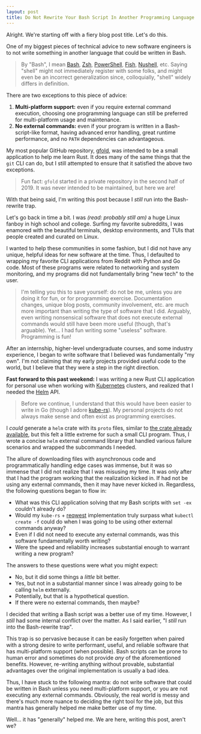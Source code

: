 ```yaml
---
layout: post
title: Do Not Rewrite Your Bash Script In Another Programming Language
---
```


Alright.
We're starting off with a fiery blog post title.
Let's do this.

One of my biggest pieces of technical advice to new software engineers is to not write something in another language that could be written in Bash.

> By "Bash", I mean [Bash](https://www.gnu.org/software/bash/), [Zsh](https://www.zsh.org/), [PowerShell](https://docs.microsoft.com/en-us/powershell/), [Fish](https://fishshell.com/), [Nushell](https://www.nushell.sh/),  etc.
> Saying "shell" might not immediately register with some folks, and might even be an incorrect generalization since, colloquially, "shell" widely differs in definition.

There are two exceptions to this piece of advice:

1. **Multi-platform support:** even if you require external command execution, choosing one programming language can still be preferred for multi-platform usage and maintenance.
2. **No external commands:** even if your program is written in a Bash-script-like format, having advanced error handling, great runtime performance, and no `PATH` dependencies can advantageous.

My most popular GitHub repository, [gfold](https://github.com/nickgerace/gfold), was intended to be a small application to help me learn Rust.
It does many of the same things that the `git` CLI can do, but I still attempted to ensure that it satisfied the above two exceptions.

> Fun fact: `gfold` started in a private repository in the second half of 2019.
> It was never intended to be maintained, but here we are!

With that being said, I'm writing this post because I *still* run into the Bash-rewrite trap.

Let's go back in time a bit.
I was *(read: probably still am)* a huge Linux fanboy in high school and college.
Surfing my favorite subreddits, I was enamored with the beautiful terminals, desktop environments, and TUIs that people created and curated on Linux.

I wanted to help these communities in some fashion, but I did not have any unique, helpful ideas for new software at the time.
Thus, I defaulted to wrapping my favorite CLI applications from Reddit with Python and Go code.
Most of these programs were related to networking and system monitoring, and my programs did not fundamentally bring "new tech" to the user.

> I'm telling you this to save yourself: do not be me, unless you are doing it for fun, or for programming exercise.
> Documentation changes, unique blog posts, community involvement, etc. are much more important than writing the type of software that I did.
> Arguably, even writing nonsensical software that does not execute external commands would still have been more useful (though, that's arguable).
> Yet... I had fun writing some "useless" software.
> Programming is fun!

After an internship, higher-level undergraduate courses, and some industry experience, I began to write software that I believed was fundamentally "my own".
I'm not claiming that my early projects provided useful code to the world, but I believe that they were a step in the right direction.

**Fast forward to this past weekend:** I was writing a new Rust CLI application for personal use when working with [Kubernetes](https://kubernetes.io/) clusters, and realized that I needed the [Helm](https://helm.sh/) API.

> Before we continue, I understand that this would have been easier to write in Go (though I adore [kube-rs](https://github.com/clux/kube-rs)).
> My personal projects do not always make sense and often exist as programming exercises.

I *could* generate a `helm` crate with its `proto` files, similar to [the crate already available](https://crates.io/crates/helm-api), but this felt a little extreme for such a small CLI program.
Thus, I wrote a concise `helm` external command library that handled various failure scenarios and wrapped the subcommands I needed.

The allure of downloading files with asynchronous code and programmatically handling edge cases was immense, but it was so immense that I did not realize that I was misusing my time.
It was only after that I had the program working that the realization kicked in.
If had not be using any external commands, then it may have never kicked in.
Regardless, the following questions began to flow in:

- What was this CLI application solving that my Bash scripts with `set -ex` couldn't already do?
- Would my `kube-rs` + [reqwest](https://github.com/seanmonstar/reqwest) implementation truly surpass what `kubectl create -f` could do when I was going to be using other external commands anyway?
- Even if I did not need to execute any external commands, was this software fundamentally worth writing?
- Were the speed and reliability increases substantial enough to warrant writing a new program?

The answers to these questions were what you might expect:

- No, but it did some things a *little* bit better.
- Yes, but not in a substantial manner since I was already going to be calling `helm` externally.
- Potentially, but that is a hypothetical question.
- If there were no external commands, then maybe?

I decided that writing a Bash script was a better use of my time.
However, I *still* had some internal conflict over the matter.
As I said earlier, "I *still* run into the Bash-rewrite trap".

This trap is so pervasive because it can be easily forgetten when paired with a strong desire to write performant, useful, and reliable software that has multi-platform support (when possible).
Bash scripts can be prone to human error and sometimes do not provide *any* of the aforementioned benefits.
However, re-writing anything without provable, substantial advantages over the original implementation is usually a bad idea.

Thus, I have stuck to the following mantra: do not write software that could be written in Bash unless you need multi-platform support, or you are not executing any external commands.
Obviously, the real world is messy and there's much more nuance to deciding the right tool for the job, but this mantra has generally helped me make better use of my time.

Well... it has "generally" helped me.
We are here, writing this post, aren't we?
